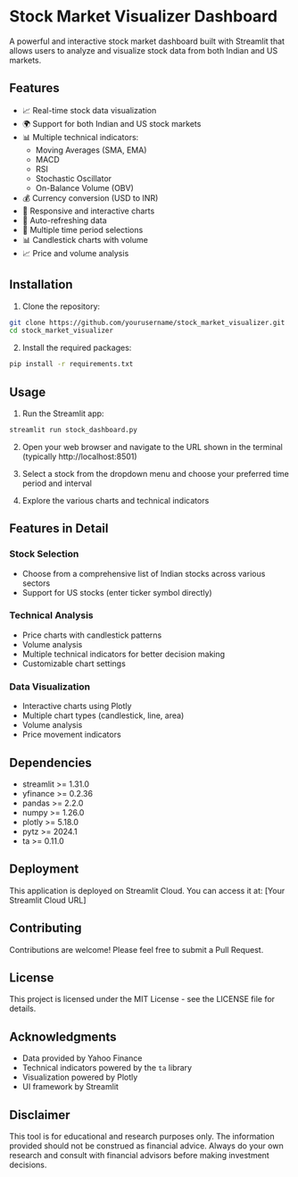 # Stock Market Visualizer Dashboard

A powerful and interactive stock market dashboard built with Streamlit that allows users to analyze and visualize stock data from both Indian and US markets.

## Features

- 📈 Real-time stock data visualization
- 🌍 Support for both Indian and US stock markets
- 📊 Multiple technical indicators:
  - Moving Averages (SMA, EMA)
  - MACD
  - RSI
  - Stochastic Oscillator
  - On-Balance Volume (OBV)
- 💰 Currency conversion (USD to INR)
- 📱 Responsive and interactive charts
- 🔄 Auto-refreshing data
- 📅 Multiple time period selections
- 📊 Candlestick charts with volume
- 📈 Price and volume analysis

## Installation

1. Clone the repository:
```bash
git clone https://github.com/yourusername/stock_market_visualizer.git
cd stock_market_visualizer
```

2. Install the required packages:
```bash
pip install -r requirements.txt
```

## Usage

1. Run the Streamlit app:
```bash
streamlit run stock_dashboard.py
```

2. Open your web browser and navigate to the URL shown in the terminal (typically http://localhost:8501)

3. Select a stock from the dropdown menu and choose your preferred time period and interval

4. Explore the various charts and technical indicators

## Features in Detail

### Stock Selection
- Choose from a comprehensive list of Indian stocks across various sectors
- Support for US stocks (enter ticker symbol directly)

### Technical Analysis
- Price charts with candlestick patterns
- Volume analysis
- Multiple technical indicators for better decision making
- Customizable chart settings

### Data Visualization
- Interactive charts using Plotly
- Multiple chart types (candlestick, line, area)
- Volume analysis
- Price movement indicators

## Dependencies

- streamlit >= 1.31.0
- yfinance >= 0.2.36
- pandas >= 2.2.0
- numpy >= 1.26.0
- plotly >= 5.18.0
- pytz >= 2024.1
- ta >= 0.11.0

## Deployment

This application is deployed on Streamlit Cloud. You can access it at:
[Your Streamlit Cloud URL]

## Contributing

Contributions are welcome! Please feel free to submit a Pull Request.

## License

This project is licensed under the MIT License - see the LICENSE file for details.

## Acknowledgments

- Data provided by Yahoo Finance
- Technical indicators powered by the `ta` library
- Visualization powered by Plotly
- UI framework by Streamlit

## Disclaimer

This tool is for educational and research purposes only. The information provided should not be construed as financial advice. Always do your own research and consult with financial advisors before making investment decisions.
